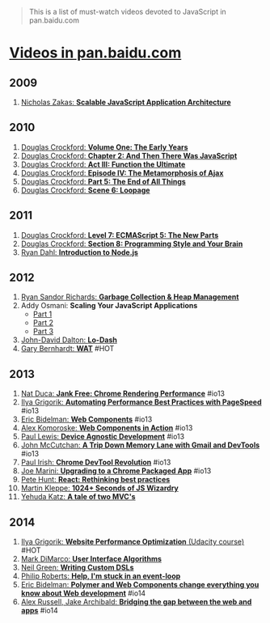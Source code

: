 > This is a list of must-watch videos devoted to JavaScript in pan.baidu.com

# [Videos in pan.baidu.com](http://yun.baidu.com/s/1qWK3FDM)

## 2009
1. [Nicholas Zakas: **Scalable JavaScript Application Architecture**](http://yun.baidu.com/share/link?shareid=106394575&uk=253097117&fid=541092081697276)

## 2010
1. [Douglas Crockford: **Volume One: The Early Years**](http://yun.baidu.com/share/link?shareid=106394575&uk=253097117&fid=133609862687673)
2. [Douglas Crockford: **Chapter 2: And Then There Was JavaScript**](http://yun.baidu.com/share/link?shareid=106394575&uk=253097117&fid=1115103970336371)
3. [Douglas Crockford: **Act III: Function the Ultimate**](http://yun.baidu.com/share/link?shareid=106394575&uk=253097117&fid=246668199940694)
4. [Douglas Crockford: **Episode IV: The Metamorphosis of Ajax**](http://yun.baidu.com/share/link?shareid=106394575&uk=253097117&fid=626092472176652)
5. [Douglas Crockford: **Part 5: The End of All Things**](http://yun.baidu.com/share/link?shareid=106394575&uk=253097117&fid=199078282645540)
6. [Douglas Crockford: **Scene 6: Loopage**](http://yun.baidu.com/share/link?shareid=106394575&uk=253097117&fid=520669832083606)

## 2011
1. [Douglas Crockford: **Level 7: ECMAScript 5: The New Parts**](http://yun.baidu.com/share/link?shareid=106394575&uk=253097117&fid=300879859710337)
2. [Douglas Crockford: **Section 8: Programming Style and Your Brain**](http://yun.baidu.com/share/link?shareid=106394575&uk=253097117&fid=1103840831117510)
3. [Ryan Dahl: **Introduction to Node.js**](http://yun.baidu.com/share/link?shareid=106394575&uk=253097117&fid=240539424869930)

## 2012
1. [Ryan Sandor Richards: **Garbage Collection & Heap Management**](http://vimeo.com/45140516)
2. Addy Osmani: **Scaling Your JavaScript Applications** 
	* [Part 1](http://vimeo.com/35924671)
	* [Part 2](http://vimeo.com/35924733) 
	* [Part 3](http://vimeo.com/35990666)
3. [John-David Dalton: **Lo-Dash**](https://www.youtube.com/watch?v=dpPy4f_SeEk)
4. [Gary Bernhardt: **WAT**](https://www.destroyallsoftware.com/talks/wat) #HOT

## 2013
1. [Nat Duca: **Jank Free: Chrome Rendering Performance**](https://www.youtube.com/watch?v=n8ep4leoN9A&feature=youtu.be) #io13
2. [Ilya Grigorik: **Automating Performance Best Practices with PageSpeed**](https://www.youtube.com/watch?v=uR5urTx8S4E&feature=youtu.be) #io13
3. [Eric Bidelman: **Web Components**](https://www.youtube.com/watch?v=fqULJBBEVQE&feature=youtu.be) #io13
4. [Alex Komoroske: **Web Components in Action**](https://www.youtube.com/watch?v=0g0oOOT86NY&feature=youtu.be) #io13
5. [Paul Lewis: **Device Agnostic Development**](https://www.youtube.com/watch?v=055ekKZk7mc&feature=youtu.be) #io13
6. [John McCutchan: **A Trip Down Memory Lane with Gmail and DevTools**](https://www.youtube.com/watch?v=x9Jlu_h_Lyw&feature=youtu.be) #io13
7. [Paul Irish: **Chrome DevTool Revolution**](https://www.youtube.com/watch?v=x6qe_kVaBpg&feature=youtu.be) #io13
8. [Joe Marini: **Upgrading to a Chrome Packaged App**](https://www.youtube.com/watch?v=e0W2szZ2qhg&feature=youtu.be) #io13
9. [Pete Hunt: **React: Rethinking best practices**](https://www.youtube.com/watch?v=x7cQ3mrcKaY)
10. [Martin Kleppe: **1024+ Seconds of JS Wizardry**](https://www.youtube.com/watch?v=RTxtiLp1C8Y)
11. [Yehuda Katz: **A tale of two MVC's**](https://www.youtube.com/watch?v=s1dhXamEAKQ)

## 2014
1. [Ilya Grigorik: **Website Performance Optimization** (Udacity course)](https://www.udacity.com/course/ud884) #HOT
2. [Mark DiMarco: **User Interface Algorithms**](https://www.youtube.com/watch?v=90NsjKvz9Ns&index=2&list=PL37ZVnwpeshFXOP2lqCUykYPXYNsK_fgN)
3. [Neil Green: **Writing Custom DSLs**](https://www.youtube.com/watch?v=lm4jEcnWeKI&index=11&list=PL37ZVnwpeshFXOP2lqCUykYPXYNsK_fgN)
4. [Philip Roberts: **Help, I'm stuck in an event-loop**](http://vimeo.com/96425312)
5. [Eric Bidelman: **Polymer and Web Components change everything you know about Web development**](https://www.youtube.com/watch?v=8OJ7ih8EE7s) #io14 
6. [Alex Russell, Jake Archibald: **Bridging the gap between the web and apps**](https://www.youtube.com/watch?v=_yy0CDLnhMA) #io14
